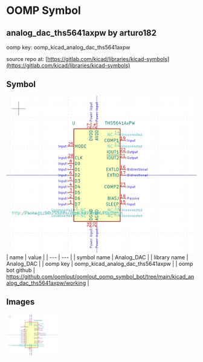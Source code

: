# OOMP Symbol  
## analog_dac_ths5641axpw  by arturo182  
  
oomp key: oomp_kicad_analog_dac_ths5641axpw  
  
source repo at: [https://gitlab.com/kicad/libraries/kicad-symbols](https://gitlab.com/kicad/libraries/kicad-symbols)  
## Symbol  
  
[![working.png](working_600.png)](working.png)  
| name | value | 
| --- | --- | 
| symbol name | Analog_DAC | 
| library name | Analog_DAC | 
| oomp key | oomp_kicad_analog_dac_ths5641axpw | 
| oomp bot github | https://github.com/oomlout/oomlout_oomp_symbol_bot/tree/main/kicad_analog_dac_ths5641axpw/working | 
## Images  
  
[![working.png](working_140.png)](working.png)  
